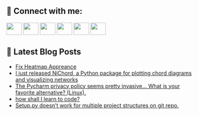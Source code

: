 ## 🔎 Connect with me:
[<img height="32" width="40" src="https://cdn.jsdelivr.net/npm/simple-icons@v5/icons/telegram.svg" />](https://t.me/bullbesh)
[<img height="32" width="40" src="https://cdn.jsdelivr.net/npm/simple-icons@v5/icons/vk.svg" />](https://vk.com/bullbesh)
[<img height="32" width="40" src="https://cdn.jsdelivr.net/npm/simple-icons@v5/icons/twitter.svg" />](https://twitter.com/bullbesh1)
[<img height="32" width="40" src="https://cdn.jsdelivr.net/npm/simple-icons@v5/icons/instagram.svg" />](https://www.instagram.com/bullbesh)
[<img height="32" width="40" src="https://cdn.jsdelivr.net/npm/simple-icons@v5/icons/reddit.svg" />](https://www.reddit.com/user/bullbesh)
[<img height="32" width="40" src="https://cdn.jsdelivr.net/npm/simple-icons@v5/icons/youtube.svg" />](https://www.youtube.com/channel/UCtfjRs6uzgq5mfm8S06WTcg)

## 📕 Latest Blog Posts
<!-- BLOG-POST-LIST:START -->
- [Fix Heatmap Appreance](https://www.reddit.com/r/Python/comments/uve4xc/fix_heatmap_appreance/)
- [I just released NiChord, a Python package for plotting chord diagrams and visualizing networks](https://www.reddit.com/r/Python/comments/uvcrx9/i_just_released_nichord_a_python_package_for/)
- [The Pycharm privacy policy seems pretty invasive... What is your favorite alternative? &lpar;Linux&rpar;.](https://www.reddit.com/r/Python/comments/uvcl8q/the_pycharm_privacy_policy_seems_pretty_invasive/)
- [how shall I learn to code?](https://www.reddit.com/r/Python/comments/uvc1y5/how_shall_i_learn_to_code/)
- [Setup.py doesn’t work for multiple project structures on git repo.](https://www.reddit.com/r/Python/comments/uvaxnx/setuppy_doesnt_work_for_multiple_project/)
<!-- BLOG-POST-LIST:END -->
